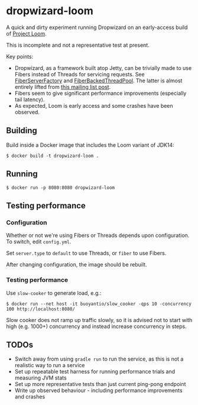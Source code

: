 # dropwizard-loom

A quick and dirty experiment running Dropwizard on an early-access build of [Project Loom](https://jdk.java.net/loom/).

This is incomplete and not a representative test at present.

Key points:

* Dropwizard, as a framework built atop Jetty, can be trivially made to use Fibers instead of Threads for servicing requests. See [FiberServerFactory](src/main/java/example/FiberServerFactory.java) and [FiberBackedThreadPool](src/main/java/example/FiberBackedThreadPool.java). The latter is almost entirely lifted from [this mailing list post](https://mail.openjdk.java.net/pipermail/loom-dev/2019-September/000696.html).
* Fibers seem to give significant performance improvements (especially tail latency).
* As expected, Loom is early access and some crashes have been observed.

## Building

Build inside a Docker image that includes the Loom variant of JDK14: 

```shell script
$ docker build -t dropwizard-loom .
```

## Running

```shell script
$ docker run -p 8080:8080 dropwizard-loom
```

## Testing performance

### Configuration

Whether or not we're using Fibers or Threads depends upon configuration. To switch, edit `config.yml`.

Set `server.type` to `default` to use Threads, or `fiber` to use Fibers.

After changing configuration, the image should be rebuilt.

### Testing performance

Use `slow-cooker` to generate load, e.g.:

```shell script
$ docker run --net host -it buoyantio/slow_cooker -qps 10 -concurrency 100 http://localhost:8080/
```

Slow cooker does not ramp up traffic slowly, so it is advised not to start with high (e.g. 1000+) concurrency and instead increase concurrency in steps.

## TODOs

* Switch away from using `gradle run` to run the service, as this is not a realistic way to run a service
* Set up repeatable test harness for running performance trials and measuring JVM stats
* Set up more representative tests than just current ping-pong endpoint
* Write up observed behaviour - including performance improvements and crashes